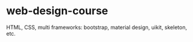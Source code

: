 # web-design-course
 HTML, CSS, multi frameworks: bootstrap, material design, uikit, skeleton, etc. 
